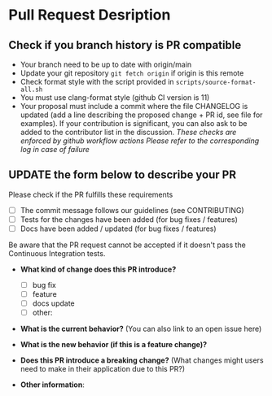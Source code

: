 # Pull Request Desription

## Check if you branch history is PR compatible

- Your branch need to be up to date with origin/main
- Update your git repository `git fetch origin` if origin is this remote
- Check format style with the script provided in `scripts/source-format-all.sh`
- You must use clang-format style (github CI version is 11)
- Your proposal must include a commit where the file CHANGELOG is updated (add a line describing the proposed change + PR id, see file for examples). If your contribution is significant, you can also ask to be added to the contributor list in the discussion.
_These checks are enforced by github workflow actions_
_Please refer to the corresponding log in case of failure_

## UPDATE the form below to describe your PR

Please check if the PR fulfills these requirements

- [ ] The commit message follows our guidelines (see CONTRIBUTING)
- [ ] Tests for the changes have been added (for bug fixes / features)
- [ ] Docs have been added / updated (for bug fixes / features)

Be aware that the PR request cannot be accepted if it doesn't pass the Continuous Integration tests.

- **What kind of change does this PR introduce?**
  - [ ] bug fix
  - [ ] feature
  - [ ] docs update
  - [ ] other:

- **What is the current behavior?** (You can also link to an open issue here)

- **What is the new behavior (if this is a feature change)?**

- **Does this PR introduce a breaking change?** (What changes might users need to make in their application due to this PR?)

- **Other information**:
